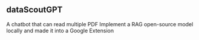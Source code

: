 ## dataScoutGPT
A chatbot that can read multiple PDF
Implement a RAG open-source model locally and made it into a Google Extension
